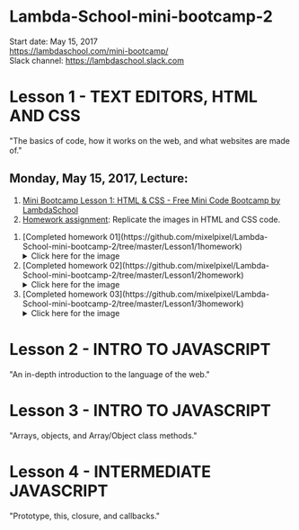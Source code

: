 # Lambda-School-mini-bootcamp-2
Start date: May 15, 2017  
https://lambdaschool.com/mini-bootcamp/  
Slack channel: https://lambdaschool.slack.com  

# Lesson 1 - TEXT EDITORS, HTML AND CSS
"The basics of code, how it works on the web, and what websites are made of."  
## Monday, May 15, 2017, Lecture:  
1. [Mini Bootcamp Lesson 1: HTML & CSS - Free Mini Code Bootcamp by LambdaSchool](https://youtu.be/nLs9I8MRbO0)  
2. [Homework assignment](https://github.com/SunJieMing/LS-Web-Intro-I): Replicate the images in HTML and CSS code.  

<ol><li>[Completed homework 01](https://github.com/mixelpixel/Lambda-School-mini-bootcamp-2/tree/master/Lesson1/1homework)  
<details><summary>Click here for the image</summary><img src="https://github.com/mixelpixel/Lambda-School-mini-bootcamp-2/blob/master/Lesson1/1homework/first-layout.png"></details></li>
<li>[Completed homework 02](https://github.com/mixelpixel/Lambda-School-mini-bootcamp-2/tree/master/Lesson1/2homework)  
<details><summary>Click here for the image</summary><img src="https://github.com/mixelpixel/Lambda-School-mini-bootcamp-2/blob/master/Lesson1/2homework/second-layout.png"></details></li>
<li>[Completed homework 03](https://github.com/mixelpixel/Lambda-School-mini-bootcamp-2/tree/master/Lesson1/3homework)  
<details><summary>Click here for the image</summary><img src="https://github.com/mixelpixel/Lambda-School-mini-bootcamp-2/blob/master/Lesson1/3homework/third-layout.png"></details></li>
</ol>

# Lesson 2 - INTRO TO JAVASCRIPT
"An in-depth introduction to the language of the web."  

# Lesson 3 - INTRO TO JAVASCRIPT
"Arrays, objects, and Array/Object class methods."  

# Lesson 4 - INTERMEDIATE JAVASCRIPT
"Prototype, this, closure, and callbacks."  
